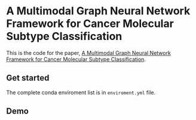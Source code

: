 # A Multimodal Graph Neural Network Framework for Cancer Molecular Subtype Classification

This is the code for the paper, [A Multimodal Graph Neural Network Framework for Cancer Molecular Subtype Classification](https://arxiv.org/abs/2302.12838).

## Get started
The complete conda enviroment list is in `enviroment.yml` file.

## Demo

